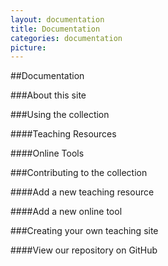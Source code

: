 ```yaml
---
layout: documentation
title: Documentation
categories: documentation
picture: 
---
```


##Documentation

###About this site

###Using the collection

####Teaching Resources

####Online Tools

###Contributing to the collection

####Add a new teaching resource

####Add a new online tool

###Creating your own teaching site

####View our repository on GitHub